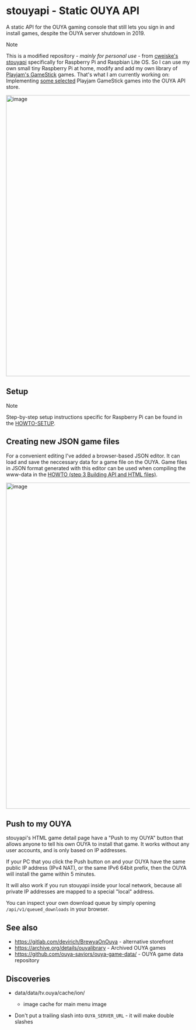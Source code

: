 # stouyapi - Static OUYA API

A static API for the OUYA gaming console that still lets you sign in and install games, despite the OUYA server shutdown in 2019.

> [!NOTE]
> This is a modified repository - *mainly for personal use* - from [cweiske's stouyapi](https://github.com/cweiske/stouyapi) specifically for Raspberry Pi and Raspbian Lite OS. So I can use my own small tiny Raspberry Pi at home, modify and add my own library of [Playjam's GameStick](https://en.wikipedia.org/wiki/GameStick) games.
> That's what I am currently working on: Implementing [some selected](https://github.com/andiweli/gamestick-assets) Playjam GameStick games into the OUYA API store.

<img width="2048" height="769" alt="image" src="https://github.com/user-attachments/assets/9cc41859-976f-475f-95e3-14ec3e349d1f" />


## Setup

> [!NOTE]
> Step-by-step setup instructions specific for Raspberry Pi can be found in the [HOWTO-SETUP](https://github.com/andiweli/stouyapi/blob/master/HOWTO-SETUP.md).


## Creating new JSON game files

For a convenient editing I've added a browser-based JSON editor. It can load and save the neccessary data for a game file on the OUYA.
Game files in JSON format generated with this editor can be used when compiling the www-data in the [HOWTO (step 3 Building API and HTML files)](https://github.com/andiweli/stouyapi/blob/master/HOWTO-SETUP.md#3---building-the-api-and-html-files).

<img width="1889" height="892" alt="image" src="https://github.com/user-attachments/assets/bf7e8c01-04bc-46b1-93a1-aba4fdb4b70b" />


## Push to my OUYA

stouyapi's HTML game detail page have a "Push to my OUYA" button that allows anyone to tell his own OUYA to install that game.
It works without any user accounts, and is only based on IP addresses.

If your PC that you click the Push button on and your OUYA have the same public IP address (IPv4 NAT), or the same IPv6 64bit prefix, then the OUYA will install the game within 5 minutes.

It will also work if you run stouyapi inside your local network, because all private IP addresses are mapped to a special "local" address.

You can inspect your own download queue by simply opening ``/api/v1/queued_downloads`` in your browser.


## See also

- https://gitlab.com/devirich/BrewyaOnOuya - alternative storefront
- https://archive.org/details/ouyalibrary - Archived OUYA games
- https://github.com/ouya-saviors/ouya-game-data/ - OUYA game data repository

## Discoveries

- data/data/tv.ouya/cache/ion/

  - image cache for main menu image

- Don't put a trailing slash into ``OUYA_SERVER_URL`` - it will make double slashes
